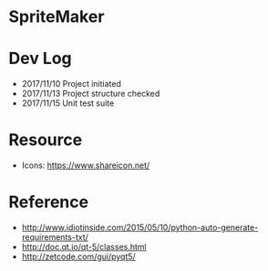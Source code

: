 # SpriteMaker

# Dev Log
- 2017/11/10 Project initiated
- 2017/11/13 Project structure checked
- 2017/11/15 Unit test suite

# Resource
- Icons: https://www.shareicon.net/

# Reference
- http://www.idiotinside.com/2015/05/10/python-auto-generate-requirements-txt/
- http://doc.qt.io/qt-5/classes.html
- http://zetcode.com/gui/pyqt5/